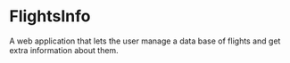 # FlightsInfo
A web application that lets the user manage a data base of flights and get extra information about them.
